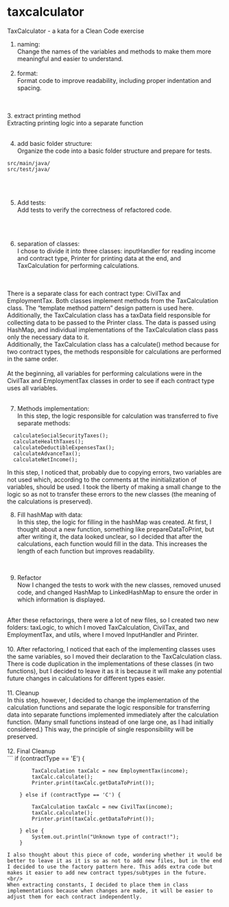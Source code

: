 # taxcalculator
TaxCalculator - a kata for a Clean Code exercise


1. naming:<br/>
Change the names of the variables and methods to make them more meaningful and easier to understand.<br />
   <br />
2. format:<br/>
Format code to improve readability, including proper indentation and spacing.
<br />
<br />
3. extract printing method<br/>
Extracting printing logic into a separate function
<br /><br />
   
4. add basic folder structure:<br/>
Organize the code into a basic folder structure and prepare for tests.


```
src/main/java/
src/test/java/
```

<br />
<br />

5. Add tests:<br/>
Add tests to verify the correctness of refactored code.
<br />
<br />

6. separation of classes:<br/>
I chose to divide it into three classes: inputHandler for reading income and contract type, Printer for printing data at the end, and TaxCalculation for performing calculations.
<br />
<br />There is a separate class for each contract type: CivilTax and EmploymentTax. Both classes implement methods from the TaxCalculation class. The “template method pattern” design pattern is used here. Additionally, the TaxCalculation class has a taxData field responsible for collecting data to be passed to the Printer class. The data is passed using HashMap, and individual implementations of the TaxCalculation class pass only the necessary data to it. <br />
Additionally, the TaxCalculation class has a calculate() method because for two contract types, the methods responsible for calculations are performed in the same order.<br/><br/>
At the beginning, all variables for performing calculations were in the CivilTax and EmploymentTax classes in order to see if each contract type uses all variables. <br /><br/>

7. Methods implementation:<br/>
In this step, the logic responsible for calculation was transferred to five separate methods:
 ```
   calculateSocialSecurityTaxes();
   calculateHealthTaxes();
   calculateDeductibleExpensesTax();
   calculateAdvanceTax();
   calculateNetIncome();
   ```
In this step, I noticed that, probably due to copying errors, two variables are not used which, according to the comments at the ininitialization of variables, should be used. I took the liberty of making a small change to the logic so as not to transfer these errors to the new classes (the meaning of the calculations is preserved).

8. Fill hashMap with data:<br/>
In this step, the logic for filling in the hashMap was created. At first, I thought about a new function, something like prepareDataToPrint, but after writing it, the data looked unclear, so I decided that after the calculations, each function would fill in the data. This increases the length of each function but improves readability.

<br />

9. Refactor<br/>
Now I changed the tests to work with the new classes, removed unused code, and changed HashMap to LinkedHashMap to ensure the order in which information is displayed.
<br/>
After these refactorings, there were a lot of new files, so I created two new folders:
taxLogic, to which I moved TaxCalculation, CivilTax, and EmploymentTax,
and utils, where I moved InputHandler and Pirinter.
<br />
<br/>
10. After refactoring, I noticed that each of the implementing classes uses the same variables, so I moved their declaration to the TaxCalculation class. There is code duplication in the implementations of these classes (in two functions), but I decided to leave it as it is because it will make any potential future changes in calculations for different types easier.
    <br />
    <br/>
11. Cleanup<br/>
In this step, however, I decided to change the implementation of the calculation functions and separate the logic responsible for transferring data into separate functions implemented immediately after the calculation function. (Many small functions instead of one large one, as I had initially considered.) This way, the principle of single responsibility will be preserved.
    <br />
    <br/>
12. Final Cleanup<br/>
```
 if (contractType == 'E') {

            TaxCalculation taxCalc = new EmploymentTax(income);
            taxCalc.calculate();
            Printer.print(taxCalc.getDataToPrint());

        } else if (contractType == 'C') {

            TaxCalculation taxCalc = new CivilTax(income);
            taxCalc.calculate();
            Printer.print(taxCalc.getDataToPrint());

        } else {
            System.out.println("Unknown type of contract!");
        }
```
I also thought about this piece of code, wondering whether it would be better to leave it as it is so as not to add new files, but in the end I decided to use the factory pattern here. This adds extra code but makes it easier to add new contract types/subtypes in the future.
<br/>
When extracting constants, I decided to place them in class implementations because when changes are made, it will be easier to adjust them for each contract independently.